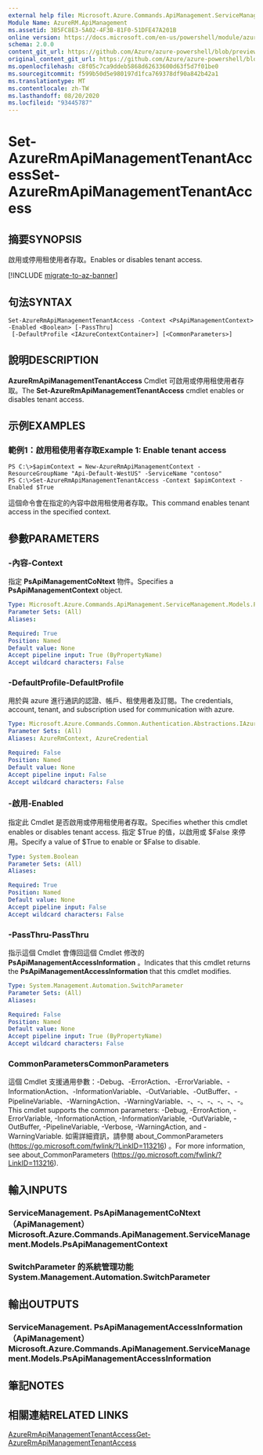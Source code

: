 ```yaml
---
external help file: Microsoft.Azure.Commands.ApiManagement.ServiceManagement.dll-Help.xml
Module Name: AzureRM.ApiManagement
ms.assetid: 3B5FC8E3-5A02-4F3B-81F0-51DFE47A201B
online version: https://docs.microsoft.com/en-us/powershell/module/azurerm.apimanagement/set-azurermapimanagementtenantaccess
schema: 2.0.0
content_git_url: https://github.com/Azure/azure-powershell/blob/preview/src/ResourceManager/ApiManagement/Commands.ApiManagement/help/Set-AzureRmApiManagementTenantAccess.md
original_content_git_url: https://github.com/Azure/azure-powershell/blob/preview/src/ResourceManager/ApiManagement/Commands.ApiManagement/help/Set-AzureRmApiManagementTenantAccess.md
ms.openlocfilehash: c8f05c7ca9ddeb5868d62633600d63f5d7f01be0
ms.sourcegitcommit: f599b50d5e980197d1fca769378df90a842b42a1
ms.translationtype: MT
ms.contentlocale: zh-TW
ms.lasthandoff: 08/20/2020
ms.locfileid: "93445787"
---
```

# <span data-ttu-id="d4bcc-101">Set-AzureRmApiManagementTenantAccess</span><span class="sxs-lookup"><span data-stu-id="d4bcc-101">Set-AzureRmApiManagementTenantAccess</span></span>

## <span data-ttu-id="d4bcc-102">摘要</span><span class="sxs-lookup"><span data-stu-id="d4bcc-102">SYNOPSIS</span></span>
<span data-ttu-id="d4bcc-103">啟用或停用租使用者存取。</span><span class="sxs-lookup"><span data-stu-id="d4bcc-103">Enables or disables tenant access.</span></span>

[!INCLUDE [migrate-to-az-banner](../../includes/migrate-to-az-banner.md)]

## <span data-ttu-id="d4bcc-104">句法</span><span class="sxs-lookup"><span data-stu-id="d4bcc-104">SYNTAX</span></span>

```
Set-AzureRmApiManagementTenantAccess -Context <PsApiManagementContext> -Enabled <Boolean> [-PassThru]
 [-DefaultProfile <IAzureContextContainer>] [<CommonParameters>]
```

## <span data-ttu-id="d4bcc-105">說明</span><span class="sxs-lookup"><span data-stu-id="d4bcc-105">DESCRIPTION</span></span>
<span data-ttu-id="d4bcc-106">**AzureRmApiManagementTenantAccess** Cmdlet 可啟用或停用租使用者存取。</span><span class="sxs-lookup"><span data-stu-id="d4bcc-106">The **Set-AzureRmApiManagementTenantAccess** cmdlet enables or disables tenant access.</span></span>

## <span data-ttu-id="d4bcc-107">示例</span><span class="sxs-lookup"><span data-stu-id="d4bcc-107">EXAMPLES</span></span>

### <span data-ttu-id="d4bcc-108">範例1：啟用租使用者存取</span><span class="sxs-lookup"><span data-stu-id="d4bcc-108">Example 1: Enable tenant access</span></span>
```
PS C:\>$apimContext = New-AzureRmApiManagementContext -ResourceGroupName "Api-Default-WestUS" -ServiceName "contoso"
PS C:\>Set-AzureRmApiManagementTenantAccess -Context $apimContext -Enabled $True
```

<span data-ttu-id="d4bcc-109">這個命令會在指定的內容中啟用租使用者存取。</span><span class="sxs-lookup"><span data-stu-id="d4bcc-109">This command enables tenant access in the specified context.</span></span>

## <span data-ttu-id="d4bcc-110">參數</span><span class="sxs-lookup"><span data-stu-id="d4bcc-110">PARAMETERS</span></span>

### <span data-ttu-id="d4bcc-111">-內容</span><span class="sxs-lookup"><span data-stu-id="d4bcc-111">-Context</span></span>
<span data-ttu-id="d4bcc-112">指定 **PsApiManagementCoNtext** 物件。</span><span class="sxs-lookup"><span data-stu-id="d4bcc-112">Specifies a **PsApiManagementContext** object.</span></span>

```yaml
Type: Microsoft.Azure.Commands.ApiManagement.ServiceManagement.Models.PsApiManagementContext
Parameter Sets: (All)
Aliases:

Required: True
Position: Named
Default value: None
Accept pipeline input: True (ByPropertyName)
Accept wildcard characters: False
```

### <span data-ttu-id="d4bcc-113">-DefaultProfile</span><span class="sxs-lookup"><span data-stu-id="d4bcc-113">-DefaultProfile</span></span>
<span data-ttu-id="d4bcc-114">用於與 azure 進行通訊的認證、帳戶、租使用者及訂閱。</span><span class="sxs-lookup"><span data-stu-id="d4bcc-114">The credentials, account, tenant, and subscription used for communication with azure.</span></span>

```yaml
Type: Microsoft.Azure.Commands.Common.Authentication.Abstractions.IAzureContextContainer
Parameter Sets: (All)
Aliases: AzureRmContext, AzureCredential

Required: False
Position: Named
Default value: None
Accept pipeline input: False
Accept wildcard characters: False
```

### <span data-ttu-id="d4bcc-115">-啟用</span><span class="sxs-lookup"><span data-stu-id="d4bcc-115">-Enabled</span></span>
<span data-ttu-id="d4bcc-116">指定此 Cmdlet 是否啟用或停用租使用者存取。</span><span class="sxs-lookup"><span data-stu-id="d4bcc-116">Specifies whether this cmdlet enables or disables tenant access.</span></span>
<span data-ttu-id="d4bcc-117">指定 $True 的值，以啟用或 $False 來停用。</span><span class="sxs-lookup"><span data-stu-id="d4bcc-117">Specify a value of $True to enable or $False to disable.</span></span>

```yaml
Type: System.Boolean
Parameter Sets: (All)
Aliases:

Required: True
Position: Named
Default value: None
Accept pipeline input: False
Accept wildcard characters: False
```

### <span data-ttu-id="d4bcc-118">-PassThru</span><span class="sxs-lookup"><span data-stu-id="d4bcc-118">-PassThru</span></span>
<span data-ttu-id="d4bcc-119">指示這個 Cmdlet 會傳回這個 Cmdlet 修改的 **PsApiManagementAccessInformation** 。</span><span class="sxs-lookup"><span data-stu-id="d4bcc-119">Indicates that this cmdlet returns the **PsApiManagementAccessInformation** that this cmdlet modifies.</span></span>

```yaml
Type: System.Management.Automation.SwitchParameter
Parameter Sets: (All)
Aliases:

Required: False
Position: Named
Default value: None
Accept pipeline input: True (ByPropertyName)
Accept wildcard characters: False
```

### <span data-ttu-id="d4bcc-120">CommonParameters</span><span class="sxs-lookup"><span data-stu-id="d4bcc-120">CommonParameters</span></span>
<span data-ttu-id="d4bcc-121">這個 Cmdlet 支援通用參數：-Debug、-ErrorAction、-ErrorVariable、-InformationAction、-InformationVariable、-OutVariable、-OutBuffer、-PipelineVariable、-WarningAction、-WarningVariable、-、-、-、-、-、-。</span><span class="sxs-lookup"><span data-stu-id="d4bcc-121">This cmdlet supports the common parameters: -Debug, -ErrorAction, -ErrorVariable, -InformationAction, -InformationVariable, -OutVariable, -OutBuffer, -PipelineVariable, -Verbose, -WarningAction, and -WarningVariable.</span></span> <span data-ttu-id="d4bcc-122">如需詳細資訊，請參閱 about_CommonParameters (https://go.microsoft.com/fwlink/?LinkID=113216) 。</span><span class="sxs-lookup"><span data-stu-id="d4bcc-122">For more information, see about_CommonParameters (https://go.microsoft.com/fwlink/?LinkID=113216).</span></span>

## <span data-ttu-id="d4bcc-123">輸入</span><span class="sxs-lookup"><span data-stu-id="d4bcc-123">INPUTS</span></span>

### <span data-ttu-id="d4bcc-124">ServiceManagement. PsApiManagementCoNtext （ApiManagement）</span><span class="sxs-lookup"><span data-stu-id="d4bcc-124">Microsoft.Azure.Commands.ApiManagement.ServiceManagement.Models.PsApiManagementContext</span></span>

### <span data-ttu-id="d4bcc-125">SwitchParameter 的系統管理功能</span><span class="sxs-lookup"><span data-stu-id="d4bcc-125">System.Management.Automation.SwitchParameter</span></span>

## <span data-ttu-id="d4bcc-126">輸出</span><span class="sxs-lookup"><span data-stu-id="d4bcc-126">OUTPUTS</span></span>

### <span data-ttu-id="d4bcc-127">ServiceManagement. PsApiManagementAccessInformation （ApiManagement）</span><span class="sxs-lookup"><span data-stu-id="d4bcc-127">Microsoft.Azure.Commands.ApiManagement.ServiceManagement.Models.PsApiManagementAccessInformation</span></span>

## <span data-ttu-id="d4bcc-128">筆記</span><span class="sxs-lookup"><span data-stu-id="d4bcc-128">NOTES</span></span>

## <span data-ttu-id="d4bcc-129">相關連結</span><span class="sxs-lookup"><span data-stu-id="d4bcc-129">RELATED LINKS</span></span>

[<span data-ttu-id="d4bcc-130">AzureRmApiManagementTenantAccess</span><span class="sxs-lookup"><span data-stu-id="d4bcc-130">Get-AzureRmApiManagementTenantAccess</span></span>](./Get-AzureRmApiManagementTenantAccess.md)


